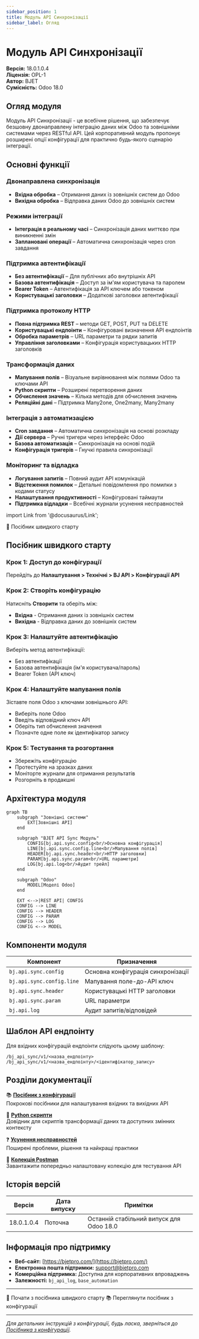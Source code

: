 ```yaml
---
sidebar_position: 1
title: Модуль API Синхронізації
sidebar_label: Огляд
---
```


# Модуль API Синхронізації

**Версія:** 18.0.1.0.4  
**Ліцензія:** OPL-1  
**Автор:** BJET  
**Сумісність:** Odoo 18.0

## Огляд модуля

Модуль API Синхронізації - це всебічне рішення, що забезпечує безшовну двонаправлену інтеграцію даних між Odoo та зовнішніми системами через RESTful API. Цей корпоративний модуль пропонує розширені опції конфігурації для практично будь-якого сценарію інтеграції.

## Основні функції

### Двонаправлена синхронізація
- **Вхідна обробка** – Отримання даних із зовнішніх систем до Odoo
- **Вихідна обробка** – Відправка даних Odoo до зовнішніх систем

### Режими інтеграції
- **Інтеграція в реальному часі** – Синхронізація даних миттєво при виникненні змін
- **Заплановані операції** – Автоматична синхронізація через cron завдання

### Підтримка автентифікації
- **Без автентифікації** – Для публічних або внутрішніх API
- **Базова автентифікація** – Доступ за ім'ям користувача та паролем
- **Bearer Token** – Автентифікація за API ключем або токеном
- **Користувацькі заголовки** – Додаткові заголовки автентифікації

### Підтримка протоколу HTTP
- **Повна підтримка REST** – методи GET, POST, PUT та DELETE
- **Користувацькі ендпоінти** – Конфігуровані визначення API ендпоінтів
- **Обробка параметрів** – URL параметри та рядки запитів
- **Управління заголовками** – Конфігурація користувацьких HTTP заголовків

### Трансформація даних
- **Мапування полів** – Візуальне вирівнювання між полями Odoo та ключами API
- **Python скрипти** – Розширені перетворення даних
- **Обчислення значень** – Кілька методів для обчислення значень
- **Реляційні дані** – Підтримка Many2one, One2many, Many2many

### Інтеграція з автоматизацією
- **Cron завдання** – Автоматична синхронізація на основі розкладу
- **Дії сервера** – Ручні тригери через інтерфейс Odoo
- **Базова автоматизація** – Синхронізація на основі подій
- **Конфігурація тригерів** – Гнучкі правила синхронізації

### Моніторинг та відладка
- **Логування запитів** – Повний аудит API комунікацій
- **Відстеження помилок** – Детальні повідомлення про помилки з кодами статусу
- **Налаштування продуктивності** – Конфігуровані таймаути
- **Підтримка відладки** – Всебічні журнали усунення несправностей

import Link from '@docusaurus/Link';

<div style={{textAlign: 'center', margin: '2rem 0'}}>
  <Link
    className="button button--primary button--lg"
    to="/docs/modules/api-sync/quick-start">
    🚀 Посібник швидкого старту
  </Link>
</div>

## Посібник швидкого старту

### Крок 1: Доступ до конфігурації
Перейдіть до **Налаштування > Технічні > BJ API > Конфігурації API**

### Крок 2: Створіть конфігурацію
Натисніть **Створити** та оберіть між:
- **Вхідна** - Отримання даних із зовнішніх систем
- **Вихідна** - Відправка даних до зовнішніх систем

### Крок 3: Налаштуйте автентифікацію
Виберіть метод автентифікації:
- Без автентифікації
- Базова автентифікація (ім'я користувача/пароль)
- Bearer Token (API ключ)

### Крок 4: Налаштуйте мапування полів
Зіставте поля Odoo з ключами зовнішнього API:
- Виберіть поле Odoo
- Введіть відповідний ключ API
- Оберіть тип обчислення значення
- Позначте одне поле як ідентифікатор запису

### Крок 5: Тестування та розгортання
- Збережіть конфігурацію
- Протестуйте на зразках даних
- Моніторте журнали для отримання результатів
- Розгорніть в продакшні

## Архітектура модуля

```mermaid
graph TB
    subgraph "Зовнішні системи"
        EXT[Зовнішні API]
    end
    
    subgraph "BJET API Sync Модуль"
        CONFIG[bj.api.sync.config<br/>Основна конфігурація]
        LINE[bj.api.sync.config.line<br/>Мапування полів]
        HEADER[bj.api.sync.header<br/>HTTP заголовки]
        PARAM[bj.api.sync.param<br/>URL параметри]
        LOG[bj.api.log<br/>Аудит трейл]
    end
    
    subgraph "Odoo"
        MODEL[Моделі Odoo]
    end
    
    EXT <-->|REST API| CONFIG
    CONFIG --> LINE
    CONFIG --> HEADER
    CONFIG --> PARAM
    CONFIG --> LOG
    CONFIG <--> MODEL
```

## Компоненти модуля

| Компонент | Призначення |
|-----------|-------------|
| `bj.api.sync.config` | Основна конфігурація синхронізації |
| `bj.api.sync.config.line` | Мапування поле-до-API ключ |
| `bj.api.sync.header` | Користувацькі HTTP заголовки |
| `bj.api.sync.param` | URL параметри |
| `bj.api.log` | Аудит запитів/відповідей |

## Шаблон API ендпоінту

Для вхідних конфігурацій ендпоінти слідують цьому шаблону:
```
/bj_api_sync/v1/<назва_ендпоінту>
/bj_api_sync/v1/<назва_ендпоінту>/<ідентифікатор_запису>
```

## Розділи документації

📚 **[Посібник з конфігурації](/docs/modules/api-sync/configuration/overview)**  
Покрокові посібники для налаштування вхідних та вихідних API

🐍 **[Python скрипти](/docs/modules/api-sync/python-scripts/context-variables)**  
Довідник для скриптів трансформації даних та доступних змінних контексту

❓ **[Усунення несправностей](/docs/modules/api-sync/troubleshooting)**  
Поширені проблеми, рішення та найкращі практики

📮 **[Колекція Postman](/postman)**  
Завантажити попередньо налаштовану колекцію для тестування API

## Історія версій

| Версія     | Дата випуску | Примітки |
|------------|--------------|----------|
| 18.0.1.0.4 | Поточна | Останній стабільний випуск для Odoo 18.0 |

## Інформація про підтримку

- **Веб-сайт:** [https://bjetpro.com/](https://bjetpro.com/)
- **Електронна пошта підтримки:** [support@bjetpro.com](mailto:support@bjetpro.com)
- **Комерційна підтримка:** Доступна для корпоративних впроваджень
- **Залежності:** `bj_api_log`, `base_automation`

---

<div style={{textAlign: 'center', margin: '3rem 0'}}>
  <Link
    className="button button--primary button--lg"
    to="/docs/modules/api-sync/quick-start"
    style={{marginRight: '1rem'}}>
    🚀 Почати з посібника швидкого старту
  </Link>
  <Link
    className="button button--secondary button--lg"
    to="/docs/modules/api-sync/configuration/overview">
    📚 Переглянути посібник з конфігурації
  </Link>
</div>

---

*Для детальних інструкцій з конфігурації, будь ласка, зверніться до [Посібника з конфігурації](/docs/modules/api-sync/configuration/overview).*
